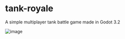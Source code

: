 # tank-royale
A simple multiplayer tank battle game made in Godot 3.2

![image](https://user-images.githubusercontent.com/28424206/170616391-b332f17b-d733-47b0-b9a9-50ad842486ff.png)

